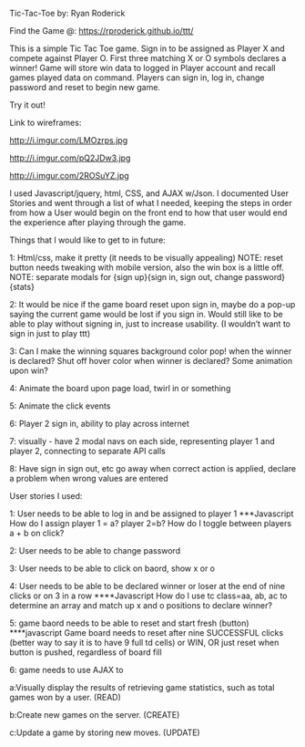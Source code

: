 Tic-Tac-Toe
by: Ryan Roderick

Find the Game @: https://rproderick.github.io/ttt/

This is a simple Tic Tac Toe game.  Sign in to be assigned as Player X and compete
against Player O.  First three matching X or O symbols declares a winner!  Game will store win data to logged in Player account and recall games played data on command.  Players can sign in, log in, change password and reset to begin new game.

Try it out!


Link to wireframes:

http://i.imgur.com/LMOzrps.jpg

http://i.imgur.com/pQ2JDw3.jpg

http://i.imgur.com/2ROSuYZ.jpg



I used Javascript/jquery, html, CSS, and AJAX w/Json.  I documented User Stories and
went through a list of what I needed, keeping the steps in order from how a User would begin on the front end to how that user would end the experience after playing through the game.

Things that I would like to get to in future:

1:
Html/css, make it pretty (it needs to be visually appealing)  NOTE:  reset button needs tweaking with mobile version, also the win box is a little off.  NOTE: separate modals for {sign up}{sign in, sign out, change password}{stats}

2:
It would be nice if the game board reset upon sign in, maybe do a pop-up saying the current game would be lost if you sign in.  Would still like to be able to play without signing in, just to increase usability.  (I wouldn’t want to sign in just to play ttt)

3:
Can I make the winning squares background color pop! when the winner is declared?  Shut off hover color when winner is declared? Some animation upon win?

4:
Animate the board upon page load, twirl in or something

5:
Animate the click events

6:
Player 2 sign in, ability to play across internet

7:
visually - have 2 modal navs on each side, representing player 1 and player 2, connecting to separate API calls

8:
Have sign in sign out, etc go away when correct action is applied, declare a problem when wrong values are entered


User stories I used:

1: User needs to be able to log in and be assigned to player 1
***Javascript
How do I assign player 1 = a? player 2=b?
How do I toggle between players a + b on click?

2:  User needs to be able to change password

3:  User needs to be able to click on baord, show x or o

4:  User needs to be able to be declared winner or loser at the end of nine clicks or
on 3 in a row
****Javascript
How do I use tc class=aa, ab, ac to determine an array and match up x and o positions to declare winner?

5:  game baord needs to be able to reset and start fresh (button)
****javascript
Game board needs to reset after nine SUCCESSFUL clicks (better way to say it is to
have 9 full td cells) or WIN,
OR
just reset when button is pushed, regardless of board fill

6: game needs to use AJAX to

a:Visually display the results of retrieving game statistics, such as total games won by a user. (READ)

b:Create new games on the server. (CREATE)

c:Update a game by storing new moves. (UPDATE)
